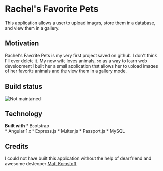 # Rachel's Favorite Pets

This application allows a user to upload images, store them in a database, and view them in a gallery.

## Motivation

Rachel's Favorite Pets is my very first project saved on github. I don't think I'll ever delete it. My now wife loves animals, so as a way to learn web development I built her a small application that allows her to upload images of her favorite animals and the view them in a gallery mode. 

## Build status

![Not maintained](https://img.shields.io/maintenance/no/2015?style=for-the-badge)

## Technology

**Built with**
    * Bootstrap   
    * Angular 1.x
    * Express.js
    * Multer.js
    * Passport.js
    * MySQL

## Credits

I could not have built this application without the help of dear friend and awesome devleoper [Matt Korostoff](https://github.com/MKorostoff)